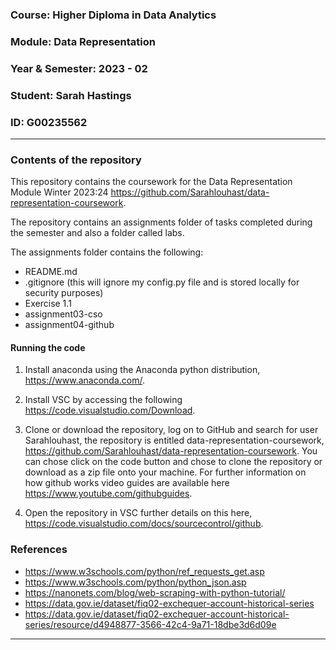 ### Course: Higher Diploma in Data Analytics
### Module: Data Representation
### Year & Semester: 2023 - 02
### Student: Sarah Hastings
### ID: G00235562

***

### Contents of the repository

This repository contains the coursework for the Data Representation Module Winter 2023:24 https://github.com/Sarahlouhast/data-representation-coursework.

The repository contains an assignments folder of tasks completed during the semester and also a folder called labs.

The assignments folder contains the following:
* README.md
* .gitignore (this will ignore my config.py file and is stored locally for security purposes)
* Exercise 1.1
* assignment03-cso
* assignment04-github

#### Running the code
1. Install anaconda using the Anaconda python distribution, https://www.anaconda.com/.

2. Install VSC by accessing the following https://code.visualstudio.com/Download.

3. Clone or download the repository, log on to GitHub and search for user Sarahlouhast, the repository is entitled data-representation-coursework, https://github.com/Sarahlouhast/data-representation-coursework. You can chose click on the code button and chose to clone the repository or download as a zip file onto your machine. For further information on how github works video guides are available here https://www.youtube.com/githubguides.

4. Open the repository in VSC further details on this here, https://code.visualstudio.com/docs/sourcecontrol/github.

### References

* https://www.w3schools.com/python/ref_requests_get.asp
* https://www.w3schools.com/python/python_json.asp
* https://nanonets.com/blog/web-scraping-with-python-tutorial/
* https://data.gov.ie/dataset/fiq02-exchequer-account-historical-series
* https://data.gov.ie/dataset/fiq02-exchequer-account-historical-series/resource/d4948877-3566-42c4-9a71-18dbe3d6d09e

***